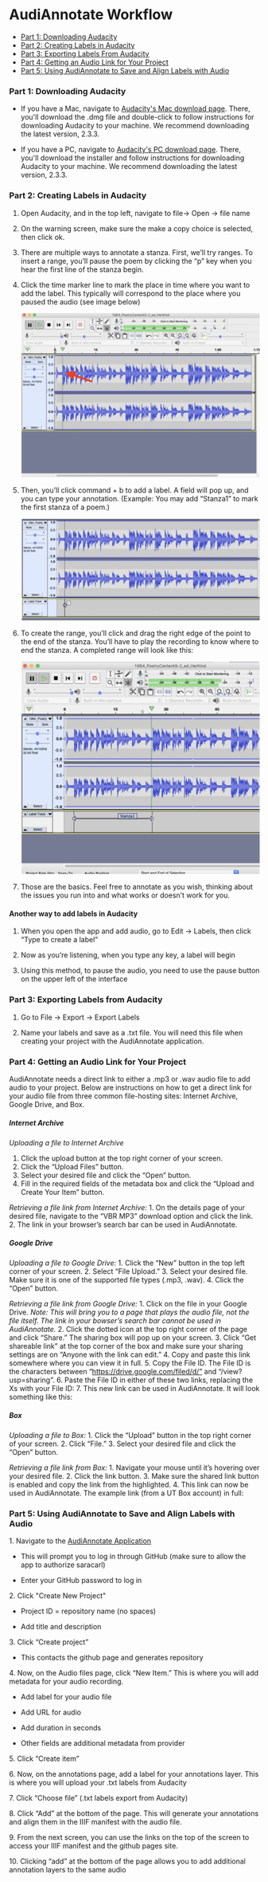 # AudiAnnotate Workflow

* [Part 1: Downloading Audacity](#aud)
* [Part 2: Creating Labels in Audacity](#labels)
* [Part 3: Exporting Labels From Audacity](#export)
* [Part 4: Getting an Audio Link for Your Project](#audiolink)
* [Part 5: Using AudiAnnotate to Save and Align Labels with Audio](#aa)

<a name="aud"></a>
### Part 1: Downloading Audacity

* If you have a Mac, navigate to [Audacity's Mac download page](https://www.audacityteam.org/download/mac/). There, you'll download the .dmg file and double-click to follow instructions for downloading Audacity to your machine. We recommend downloading the latest version, 2.3.3.

* If you have a PC, navigate to [Audacity's PC download page](https://www.audacityteam.org/download/windows/). There, you'll download the installer and follow instructions for downloading Audacity to your machine. We recommend downloading the latest version, 2.3.3.

<a name="labels"></a>
### Part 2: Creating Labels in Audacity

1. Open Audacity, and in the top left, navigate to file→ Open → file name

2. On the warning screen, make sure the make a copy choice is selected, then click ok.

3. There are multiple ways to annotate a stanza. First, we’ll try ranges. To insert a range, you’ll pause the poem by clicking the “p” key when you hear the first line of the stanza begin. 

4. Click the time marker line to mark the place in time where you want to add the label. This typically will correspond to the place where you paused the audio (see image below)

    ![image](Pages-Images/workflowclickimage.png) 

5. Then, you’ll click command + b to add a label. A field will pop up, and you can type your annotation. (Example: You may add “Stanza1” to mark the first stanza of a poem.)

    ![image](Pages-Images/workflowlabeltypeimage.png)

6. To create the range, you’ll click and drag the right edge of the point to the end of the stanza. You’ll have to play the recording to know where to end the stanza. A completed range will look like this: 

    ![image](Pages-Images/workflowrangeimage.png)

7. Those are the basics. Feel free to annotate as you wish, thinking about the issues you run into and what works or doesn’t work for you. 

#### Another way to add labels in Audacity

1. When you open the app and add audio, go to Edit → Labels, then click “Type to create a label”

2. Now as you’re listening, when you type any key, a label will begin

3. Using this method, to pause the audio, you need to use the pause button on the upper left of the interface

<a name="export"></a>
### Part 3: Exporting Labels from Audacity

1. Go to File → Export → Export Labels

2. Name your labels and save as a .txt file. You will need this file when creating your project with the AudiAnnotate application. 

<a name="audiolink"></a>
### Part 4: Getting an Audio Link for Your Project
AudiAnnotate needs a direct link to either a .mp3 or .wav audio file to add audio to your project. Below are instructions on how to get a direct link for your audio file from three common file-hosting sites: Internet Archive, Google Drive, and Box.

##### Internet Archive
*Uploading a file to Internet Archive*
1. Click the upload button at the top right corner of your screen.
2. Click the “Upload Files” button. 
3. Select your desired file and click the “Open” button.
4. Fill in the required fields of the metadata box and click the “Upload and Create Your Item” button. 

*Retrieving a file link from Internet Archive:*
1\. On the details page of your desired file, navigate to the “VBR MP3” download option and click the link.  
2\. The link in your browser’s search bar can be used in AudiAnnotate.

##### Google Drive
*Uploading a file to Google Drive:*
1\. Click the “New” button in the top left corner of your screen.
2\. Select “File Upload.” 
3\. Select your desired file. Make sure it is one of the supported file types (.mp3, .wav).
4\. Click the “Open” button.

*Retrieving a file link from Google Drive:*
1\. Click on the file in your Google Drive. 
*Note: This will bring you to a page that plays the audio file, not the file itself. The link in your bowser’s search bar cannot be used in AudiAnnotate.*
2\. Click the dotted icon at the top right corner of the page and click “Share.” The sharing box will pop up on your screen.
3\. Click “Get shareable link” at the top corner of the box and make sure your sharing settings are on “Anyone with the link can edit.”
4\. Copy and paste this link somewhere where you can view it in full.
5\. Copy the File ID. The File ID is the characters between “https://drive.google.com/filed/d/” and “/view?usp=sharing”. 
6\. Paste the File ID in either of these two links, replacing the Xs with your File ID: 
7\. This new link can be used in AudiAnnotate. It will look something like this:

##### Box
*Uploading a file to Box:*
1\. Click the “Upload” button in the top right corner of your screen. 
2\. Click “File.”
3\. Select your desired file and click the “Open” button. 

*Retrieving a file link from Box:*
1\. Navigate your mouse until it’s hovering over your desired file.
2\. Click the link button.
3\. Make sure the shared link button is enabled and copy the link from the highlighted.
4\. This link can now be used in AudiAnnotate. The example link (from a UT Box account) in full:



<a name="aa"></a>
### Part 5: Using AudiAnnotate to Save and Align Labels with Audio

1\. Navigate to the [AudiAnnotate Application](http://audiannotate.brumfieldlabs.com/)

  * This will prompt you to log in through GitHub (make sure to allow the app to authorize saracarl)

  * Enter your GitHub password to log in

2\. Click "Create New Project"

  * Project ID = repository name (no spaces)

  * Add title and description

3\. Click “Create project”

  * This contacts the github page and  generates repository

4\. Now, on the Audio files page, click “New Item.” This is where you will add metadata for your audio recording.

  * Add label for your audio file
  
  * Add URL for  audio 
  
  * Add duration in seconds
  
  * Other fields are additional metadata from provider
  
5\. Click “Create item” 

6\. Now, on the  annotations page, add a label for your annotations layer. This is where you will upload your .txt labels from Audacity

7\. Click “Choose file”  (.txt labels export from Audacity) 

8\. Click “Add” at the bottom of the page. This will generate your annotations and align them in the IIIF manifest with the audio file. 

9\. From the next screen, you can use the links on the top of the  screen to access your  IIIF manifest and the github pages site. 

10\. Clicking “add” at the bottom of the page allows you to add additional annotation layers to the same audio 















